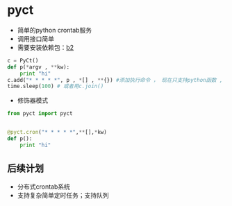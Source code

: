 

pyct
==============



+ 简单的python crontab服务
+ 调用接口简单
+ 需要安装依赖包：[b2](https://github.com/intohole/b2) 

```python
c = PyCt()
def p(*argv , **kw):
	print "hi"
c.add("* * * * *", p , *[] , **{}) #添加执行命令 ， 现在只支持python函数 , 函数形式类似于这种 def xxx(*argv , **kw):  
time.sleep(100) # 或者用c.join()
```



+ 修饰器模式


```python
from pyct import pyct


@pyct.cron("* * * * *",**[],*kw)
def p():
    print "hi"
```

后续计划
------
+ 分布式crontab系统
+ 支持复杂简单定时任务；支持队列
